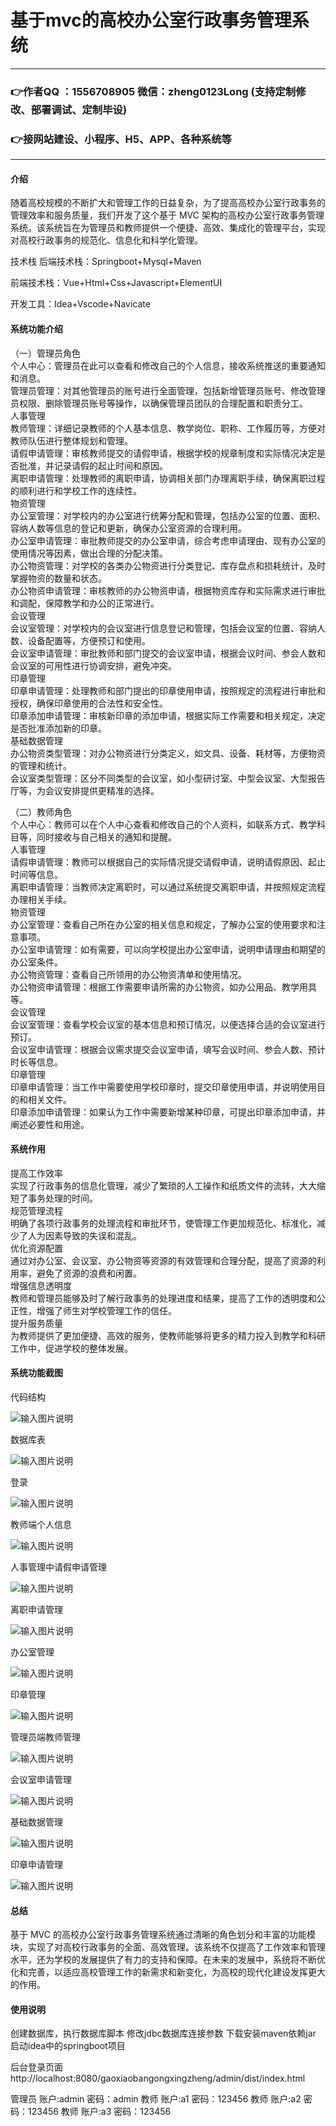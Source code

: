 # 基于mvc的高校办公室行政事务管理系统

---
### 👉作者QQ ：1556708905 微信：zheng0123Long (支持定制修改、部署调试、定制毕设)

### 👉接网站建设、小程序、H5、APP、各种系统等

---

#### 介绍
随着高校规模的不断扩大和管理工作的日益复杂，为了提高高校办公室行政事务的管理效率和服务质量，我们开发了这个基于 MVC 架构的高校办公室行政事务管理系统。该系统旨在为管理员和教师提供一个便捷、高效、集成化的管理平台，实现对高校行政事务的规范化、信息化和科学化管理。

技术栈
后端技术栈：Springboot+Mysql+Maven

前端技术栈：Vue+Html+Css+Javascript+ElementUI

开发工具：Idea+Vscode+Navicate

#### 系统功能介绍
（一）管理员角色  
个人中心：管理员在此可以查看和修改自己的个人信息，接收系统推送的重要通知和消息。  
管理员管理：对其他管理员的账号进行全面管理，包括新增管理员账号、修改管理员权限、删除管理员账号等操作，以确保管理员团队的合理配置和职责分工。  
人事管理  
教师管理：详细记录教师的个人基本信息、教学岗位、职称、工作履历等，方便对教师队伍进行整体规划和管理。  
请假申请管理：审核教师提交的请假申请，根据学校的规章制度和实际情况决定是否批准，并记录请假的起止时间和原因。  
离职申请管理：处理教师的离职申请，协调相关部门办理离职手续，确保离职过程的顺利进行和学校工作的连续性。  
物资管理  
办公室管理：对学校内的办公室进行统筹分配和管理，包括办公室的位置、面积、容纳人数等信息的登记和更新，确保办公室资源的合理利用。  
办公室申请管理：审批教师提交的办公室申请，综合考虑申请理由、现有办公室的使用情况等因素，做出合理的分配决策。  
办公物资管理：对学校的各类办公物资进行分类登记、库存盘点和损耗统计，及时掌握物资的数量和状态。  
办公物资申请管理：审核教师的办公物资申请，根据物资库存和实际需求进行审批和调配，保障教学和办公的正常进行。  
会议管理  
会议室管理：对学校内的会议室进行信息登记和管理，包括会议室的位置、容纳人数、设备配置等，方便预订和使用。  
会议室申请管理：审批教师和部门提交的会议室申请，根据会议时间、参会人数和会议室的可用性进行协调安排，避免冲突。  
印章管理  
印章申请管理：处理教师和部门提出的印章使用申请，按照规定的流程进行审批和授权，确保印章使用的合法性和安全性。  
印章添加申请管理：审核新印章的添加申请，根据实际工作需要和相关规定，决定是否批准添加新的印章。  
基础数据管理  
办公物资类型管理：对办公物资进行分类定义，如文具、设备、耗材等，方便物资的管理和统计。  
会议室类型管理：区分不同类型的会议室，如小型研讨室、中型会议室、大型报告厅等，为会议安排提供更精准的选择。  

（二）教师角色  
个人中心：教师可以在个人中心查看和修改自己的个人资料，如联系方式、教学科目等，同时接收与自己相关的通知和提醒。  
人事管理  
请假申请管理：教师可以根据自己的实际情况提交请假申请，说明请假原因、起止时间等信息。  
离职申请管理：当教师决定离职时，可以通过系统提交离职申请，并按照规定流程办理相关手续。  
物资管理  
办公室管理：查看自己所在办公室的相关信息和规定，了解办公室的使用要求和注意事项。  
办公室申请管理：如有需要，可以向学校提出办公室申请，说明申请理由和期望的办公室条件。  
办公物资管理：查看自己所领用的办公物资清单和使用情况。  
办公物资申请管理：根据工作需要申请所需的办公物资，如办公用品、教学用具等。  
会议管理  
会议室管理：查看学校会议室的基本信息和预订情况，以便选择合适的会议室进行预订。  
会议室申请管理：根据会议需求提交会议室申请，填写会议时间、参会人数、预计时长等信息。  
印章管理  
印章申请管理：当工作中需要使用学校印章时，提交印章使用申请，并说明使用目的和相关文件。  
印章添加申请管理：如果认为工作中需要新增某种印章，可提出印章添加申请，并阐述必要性和用途。  

#### 系统作用  
提高工作效率  
实现了行政事务的信息化管理，减少了繁琐的人工操作和纸质文件的流转，大大缩短了事务处理的时间。  
规范管理流程  
明确了各项行政事务的处理流程和审批环节，使管理工作更加规范化、标准化，减少了人为因素导致的失误和混乱。  
优化资源配置  
通过对办公室、会议室、办公物资等资源的有效管理和合理分配，提高了资源的利用率，避免了资源的浪费和闲置。  
增强信息透明度  
教师和管理员能够及时了解行政事务的处理进度和结果，提高了工作的透明度和公正性，增强了师生对学校管理工作的信任。  
提升服务质量  
为教师提供了更加便捷、高效的服务，使教师能够将更多的精力投入到教学和科研工作中，促进学校的整体发展。  

#### 系统功能截图

代码结构

![输入图片说明](images/3b35dcbc87243f583e5daa03be1ce11.png)

数据库表

![输入图片说明](images/e9758a6cdc2cbb7440082d3ace0d36b.png)

登录

![输入图片说明](images/464fb731d0e8f835d28dc6a9f952108.png)

教师端个人信息

![输入图片说明](images/81b76ba0aa72f1859031f593763a2ac.png)

人事管理中请假申请管理

![输入图片说明](images/f089080a26a2db094a40b97b94a7073.png)

离职申请管理

![输入图片说明](images/580beaf8c780aefe2eadf602b19a3c9.png)

办公室管理

![输入图片说明](images/356d070e98878bde7c21410d52d5013.png)

印章管理

![输入图片说明](images/6fff56f6186574fec64af969c3a541d.png)

管理员端教师管理

![输入图片说明](images/f0093ccbdb19dd5d827e799197c06f5.png)

会议室申请管理

![输入图片说明](images/084889992ca0ccc8df9e1065286a63b.png)

基础数据管理

![输入图片说明](images/3382744ed0ab29384a518c683bf214a.png)

印章申请管理

![输入图片说明](images/a025b126fd162eb9d500a6f9eb79e6b.png)

#### 总结

基于 MVC 的高校办公室行政事务管理系统通过清晰的角色划分和丰富的功能模块，实现了对高校行政事务的全面、高效管理。该系统不仅提高了工作效率和管理水平，还为学校的发展提供了有力的支持和保障。在未来的发展中，系统将不断优化和完善，以适应高校管理工作的新需求和新变化，为高校的现代化建设发挥更大的作用。

#### 使用说明

创建数据库，执行数据库脚本 修改jdbc数据库连接参数 下载安装maven依赖jar 启动idea中的springboot项目

后台登录页面
http://localhost:8080/gaoxiaobangongxingzheng/admin/dist/index.html

管理员			账户:admin 	密码：admin
教师				账户:a1 		密码：123456
教师				账户:a2 		密码：123456
教师				账户:a3 		密码：123456